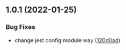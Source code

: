 ## 1.0.1 (2022-01-25)


### Bug Fixes

* change jest config module way ([120d0ad](https://github.com/themakunga/nofollow/commit/120d0ad8169280ebefac827c40df018a464c4540))

